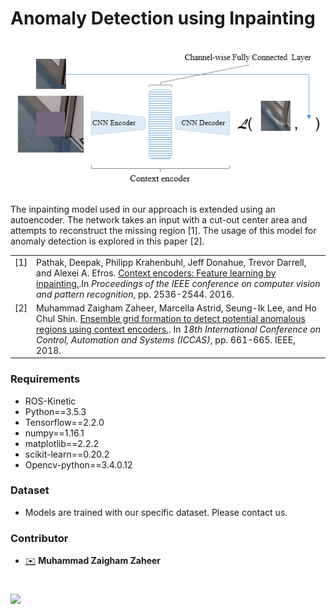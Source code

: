 # Anomaly Detection using Inpainting

![MovingAbnormal](./moving_ab_description.png)

The inpainting model used in our approach is extended using an autoencoder. The network takes an input with a cut-out center area and attempts to reconstruct the missing region [1]. The usage of this model for anomaly detection is explored in this paper [2].

<table>
  <tr>
    <td valign="top">[1]</td>
    <td>Pathak, Deepak, Philipp Krahenbuhl, Jeff Donahue, Trevor Darrell, and Alexei A. Efros. <a href="https://arxiv.org/abs/1604.07379">Context encoders: Feature learning by inpainting.</a>.In <i>Proceedings of the IEEE conference on computer vision and pattern recognition</i>, pp. 2536-2544. 2016.
   </td>
  </tr>
  <tr>
    <td valign="top">[2]</td>
    <td>Muhammad Zaigham Zaheer, Marcella Astrid, Seung-Ik Lee, and Ho Chul Shin. <a href="https://ieeexplore.ieee.org/document/8571926">Ensemble grid formation to detect potential anomalous regions using context encoders.</a>. In <i>18th International Conference on Control, Automation and Systems (ICCAS)</i>, pp. 661-665. IEEE, 2018.</td>
  </tr>
</table>

### Requirements
- ROS-Kinetic
- Python==3.5.3
- Tensorflow==2.2.0
- numpy==1.16.1
- matplotlib==2.2.2
- scikit-learn==0.20.2
- Opencv-python==3.4.0.12

### Dataset
- Models are trained with our specific dataset. Please contact us.

### Contributor
* [✉️](mailto:mzz.pieas@etri.re.kr) __Muhammad Zaigham Zaheer__
#
![](https://www.etri.re.kr/images/kor/sub5/signature08.png)
